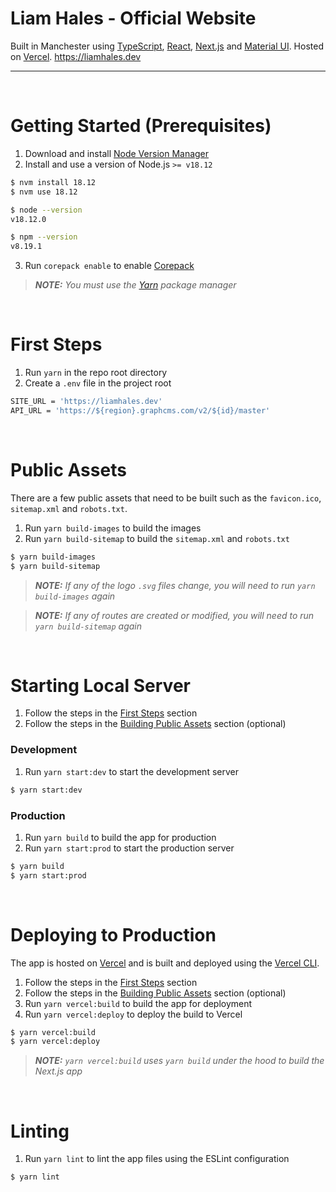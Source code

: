# Liam Hales - Official Website

Built in Manchester using [TypeScript], [React], [Next.js] and [Material UI]. Hosted on [Vercel].
https://liamhales.dev

---

<br/>

# Getting Started (Prerequisites)

1. Download and install [Node Version Manager]
2. Install and use a version of Node.js `>= v18.12`

```sh
$ nvm install 18.12
$ nvm use 18.12

$ node --version
v18.12.0

$ npm --version
v8.19.1
```

3. Run `corepack enable` to enable [Corepack]

> _**NOTE:** You must use the [Yarn] package manager_

<br/>

# First Steps

1. Run `yarn` in the repo root directory
2. Create a `.env` file in the project root

```sh
SITE_URL = 'https://liamhales.dev'
API_URL = 'https://${region}.graphcms.com/v2/${id}/master'
```

<br/>

# Public Assets

There are a few public assets that need to be built such as the `favicon.ico`, `sitemap.xml` and `robots.txt`.

1. Run `yarn build-images` to build the images
2. Run `yarn build-sitemap` to build the `sitemap.xml` and `robots.txt`

```sh
$ yarn build-images
$ yarn build-sitemap
```

> _**NOTE:** If any of the logo `.svg` files change, you will need to run `yarn build-images` again_

> _**NOTE:** If any of routes are created or modified, you will need to run `yarn build-sitemap` again_

<br/>

# Starting Local Server

1. Follow the steps in the [First Steps](#first-steps) section
2. Follow the steps in the [Building Public Assets](#building-public-assets) section (optional)

### Development

1. Run `yarn start:dev` to start the development server

```sh
$ yarn start:dev
```

### Production

1. Run `yarn build` to build the app for production
2. Run `yarn start:prod` to start the production server

```sh
$ yarn build
$ yarn start:prod
```

<br/>

# Deploying to Production

The app is hosted on [Vercel] and is built and deployed using the [Vercel CLI].

1. Follow the steps in the [First Steps](#first-steps) section
2. Follow the steps in the [Building Public Assets](#building-public-assets) section (optional)
3. Run `yarn vercel:build` to build the app for deployment
4. Run `yarn vercel:deploy` to deploy the build to Vercel

```sh
$ yarn vercel:build
$ yarn vercel:deploy
```

> _**NOTE:** `yarn vercel:build` uses `yarn build` under the hood to build the Next.js app_

<br/>

# Linting

1. Run `yarn lint` to lint the app files using the ESLint configuration

```sh
$ yarn lint
```

[TypeScript]: https://typescriptlang.org
[React]: https://reactjs.org
[Next.js]: https://nextjs.org
[Material UI]: https://mui.com
[Node Version Manager]: https://github.com/nvm-sh/nvm
[Yarn]: https://yarnpkg.com
[Corepack]: https://nodejs.org/api/corepack.html
[Vercel]: https://vercel.com
[Vercel CLI]: https://vercel.com/docs/cli
